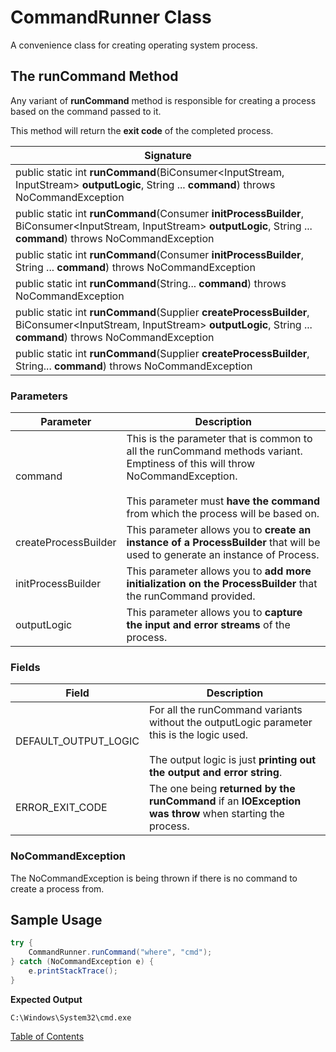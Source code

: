 # CommandRunner Class

A convenience class for creating operating system process.

## The runCommand Method

Any variant of **runCommand** method is responsible for creating a process based on the command passed to it. 

This method will return the **exit code** of the completed process.

| Signature                                                    |
| ------------------------------------------------------------ |
| public static int **runCommand**(BiConsumer<InputStream, InputStream> **outputLogic**, String ... **command**) throws NoCommandException |
| public static int **runCommand**(Consumer<ProcessBuilder> **initProcessBuilder**, BiConsumer<InputStream, InputStream> **outputLogic**, String ... **command**) throws  NoCommandException |
| public static int **runCommand**(Consumer<ProcessBuilder> **initProcessBuilder**, String ... **command**) throws NoCommandException |
| public static int **runCommand**(String... **command**) throws NoCommandException |
| public static int **runCommand**(Supplier<ProcessBuilder> **createProcessBuilder**, BiConsumer<InputStream, InputStream> **outputLogic**, String ... **command**) throws NoCommandException |
| public static int **runCommand**(Supplier<ProcessBuilder> **createProcessBuilder**, String... **command**) throws NoCommandException |

### Parameters

| Parameter            | Description                                                  |
| -------------------- | ------------------------------------------------------------ |
| command              | This is the parameter that is common to all the runCommand methods variant. Emptiness of this will throw NoCommandException. <br /><br />This parameter must **have the command** from which the process will be based on. |
| createProcessBuilder | This parameter allows you to **create an instance of a ProcessBuilder** that will be used to generate an instance of Process. |
| initProcessBuilder   | This parameter allows you to **add more initialization on the ProcessBuilder** that the runCommand provided. |
| outputLogic          | This parameter allows you to **capture the input and error streams** of the process. |

### Fields

| Field                | Description                                                  |
| -------------------- | ------------------------------------------------------------ |
| DEFAULT_OUTPUT_LOGIC | For all the runCommand variants without the outputLogic parameter this is the logic used.<br /><br />The output logic is just **printing out the output and error string**. |
| ERROR_EXIT_CODE      | The one being **returned by the runCommand** if an **IOException was throw** when starting the process. |

### NoCommandException

The NoCommandException is being thrown if there is no command to create a process from.

## Sample Usage

```java
try {
    CommandRunner.runCommand("where", "cmd");
} catch (NoCommandException e) {
    e.printStackTrace();
}
```

**Expected Output**

```
C:\Windows\System32\cmd.exe
```

[Table of Contents](USER_GUIDE_TOC.md)